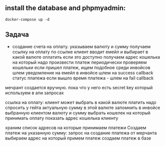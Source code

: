 ## install the database and phpmyadmin:
```shell
docker-compose up -d
```

## Задача
+ создание счета на оплату. указываем валюту и сумму
получаем ссылку на оплату
по ссылке клиент вводит емейл и выбирает в какой валюте оплатить если это доступно
получаем адрес кошелька на который надо произвести платеж
периодически проверяем кошельки
если пришел платеж, ищем подобное среди инвойсов
шлем уведомление на емейл в инвойсе
шлем на success callback статус платежа
если вышло время платежа - шлем на fail callback

мечрант создается вручную. пока что
у него есть secret key который используем в апи запросах

ссылка на оплату:
клиент может выбрать в какой валюте платить
надо спросить у гейта актуальную сумму в этой валюте
запомнить в инвойсе выбранную клиентом валюту и сумму
выбрать кошелек на который принимать оплату
показать адрес кошелька клиенту

храним список адресов на которые принимаем платежи
Создаем платеж на указанную сумму: запрос на создание платежа от мерчанта
выбираем адрес на который примем платеж
создаем платеж в базе

